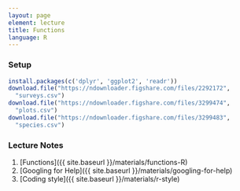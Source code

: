 ```yaml
---
layout: page
element: lecture
title: Functions
language: R
---
```


### Setup

```r
install.packages(c('dplyr', 'ggplot2', 'readr'))
download.file("https://ndownloader.figshare.com/files/2292172",
  "surveys.csv")
download.file("https://ndownloader.figshare.com/files/3299474",
  "plots.csv")
download.file("https://ndownloader.figshare.com/files/3299483",
  "species.csv")
```

### Lecture Notes

1. [Functions]({{ site.baseurl }}/materials/functions-R)
2. [Googling for Help]({{ site.baseurl }}/materials/googling-for-help)
3. [Coding style]({{ site.baseurl }}/materials/r-style)